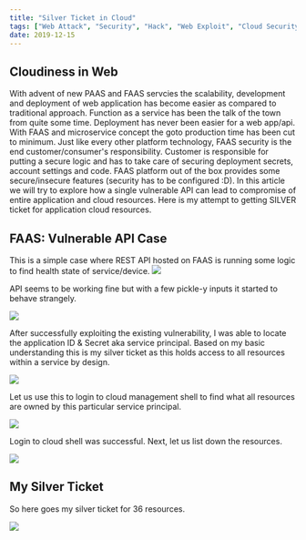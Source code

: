 ```yaml
---
title: "Silver Ticket in Cloud"
tags: ["Web Attack", "Security", "Hack", "Web Exploit", "Cloud Security"]
date: 2019-12-15
---
```




## Cloudiness in Web
With advent of new PAAS and FAAS servcies the scalability, development and deployment of web application has become easier as compared to traditional approach. Function as a service has been the talk of the town from quite some time. Deployment has never been easier for a web app/api. With FAAS and microservice concept the goto production time has been cut to minimum. Just like every other platform technology, FAAS security is the end customer/consumer's responsibility. Customer is responsible for putting a secure logic and has to take care of securing deployment secrets, account settings and code.
FAAS platform out of the box provides some secure/insecure features (security has to be configured :D).
In this article we will try to explore how a single vulnerable API can lead to compromise of entire application and cloud resources. Here is my attempt to getting SILVER ticket for application cloud resources.

## FAAS: Vulnerable API Case 

This is a simple case where REST API hosted on FAAS is running some logic to find health state of service/device.
![](/media/azFunc-1.png)

API seems to be working fine but with a few pickle-y inputs it started to behave strangely.

![](/media/azFunc-2.png)

After successfully exploiting the existing vulnerability, I was able to locate the application ID & Secret aka service principal.
Based on my basic understanding this is my silver ticket as this holds access to all resources within a service by design.

![](/media/wow.gif)


Let us use this to login to cloud management shell to find what all resources are owned by this particular service principal.

![](/media/azFunc-3.png)

Login to cloud shell was successful. Next, let us list down the resources.

![](/media/azFunc-4.png)


## My Silver Ticket 
So here goes my silver ticket for 36 resources.

![](/media/azFunc-5.png)






